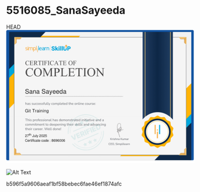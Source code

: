 # 5516085_SanaSayeeda
HEAD
<img src="https://github.com/sanasayeeda142003/5516085_SanaSayeeda/blob/main/sana%20git%20certificate.pdf" alt="image">


![Alt Text](C:\Users\sana\OneDrive\Documents\5516085_SanaSayeeda\5516085_SanaSayeeda\sdlc_course.png)

 b596f5a9606aeaf1bf58bebec6fae46ef1874afc
